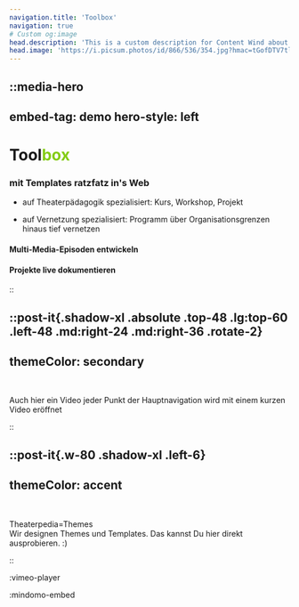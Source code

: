 ```yaml
---
navigation.title: 'Toolbox'
navigation: true
# Custom og:image
head.description: 'This is a custom description for Content Wind about page.'
head.image: 'https://i.picsum.photos/id/866/536/354.jpg?hmac=tGofDTV7tl2rprappPzKFiZ9vDh5MKj39oa2D--gqhA'
---
```


::media-hero
---
embed-tag: demo
hero-style: left
---

# <span>Tool<span style="color:#84CC16">box</span></span>
### <span class="text-xl text-primary font-bold">mit Templates ratzfatz in's Web</span>

- auf Theaterpädagogik spezialisiert: Kurs, Workshop, Projekt<br>

- auf Vernetzung spezialisiert: Programm über Organisationsgrenzen hinaus tief vernetzen<br>

#### <span class="text-lg text-secondary font-bold">Multi-Media-Episoden entwickeln</span>

#### <span class="text-lg text-accent font-bold">Projekte live dokumentieren</span>
::

::post-it{.shadow-xl .absolute .top-48 .lg:top-60 .left-48 .md:right-24 .md:right-36 .rotate-2}
---
themeColor: secondary
---
<br>

<span class="text-2xl text-black">Auch hier ein Video</span>
jeder Punkt der Hauptnavigation wird mit einem kurzen Video eröffnet

::


::post-it{.w-80 .shadow-xl .left-6}
---
themeColor: accent
---
<br>

<span class="text-2xl text-black">Theaterpedia=Themes</span><br>
Wir designen Themes und Templates. Das kannst Du hier direkt ausprobieren. :) <br>

  <color-mode-switch/>
::


:vimeo-player

:mindomo-embed